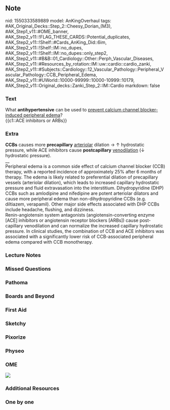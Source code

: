 ## Note
nid: 1550333589889
model: AnKingOverhaul
tags: #AK_Original_Decks::Step_2::Cheesy_Dorian_(M3), #AK_Step1_v11::#OME_banner, #AK_Step2_v11::!FLAG_THESE_CARDS::Potential_duplicates, #AK_Step2_v11::!Shelf::#Cards_AnKing_Did::6im, #AK_Step2_v11::!Shelf::IM::no_dupes, #AK_Step2_v11::!Shelf::IM::no_dupes::only_step2, #AK_Step2_v11::#B&B::01_Cardiology::Other::Perph_Vascular_Diseases, #AK_Step2_v11::#Resources_by_rotation::IM::uw::cardio::cardio_zanki, #AK_Step2_v11::#Subjects::Cardiology::12_Vascular_Pathology::Peripheral_Vascular_Pathology::CCB_Peripheral_Edema, #AK_Step2_v11::#UWorld::10000-99999::10000-10999::10179, #AK_Step2_v11::Original_decks::Zanki_Step_2::IM::Cardio
markdown: false

### Text
<div>
  What <b>antihypertensive</b> can be used to <u>prevent calcium
  channel blocker-induced peripheral edema</u>?
</div>
<div>
  {{c1::ACE inhibitors or ARBs}}
</div>

### Extra
<div>
  <b>CCBs</b> causes more <b>precapillary</b> <u>arteriolar</u>
  dilation → ↑ hydrostatic pressure, while ACE inhibitors cause
  <b>postcapillary</b> <u>venodilation</u> (↓ hydrostatic
  pressure).
</div>
<div>
  __
</div>
<div>
  Peripheral edema is a common side effect of calcium channel
  blocker (CCB) therapy, with a reported incidence of approximately
  25% after 6 months of therapy. The edema is likely related to
  preferential dilation of precapillary vessels (arteriolar
  dilation), which leads to increased capillary hydrostatic
  pressure and fluid extravasation into the interstitium.
  Dihydropyridine (DHP) CCBs such as amlodipine and nifedipine are
  potent arteriolar dilators and cause more peripheral edema than
  non-dihydropyridine CCBs (e.g. diltiazem, verapamil). Other major
  side effects associated with DHP CCBs include headache, flushing,
  and dizziness.
</div>
<div>
  Renin-angiotensin system antagonists (angiotensin-converting
  enzyme [ACE] inhibitors or angiotensin receptor blockers [ARBs])
  cause post-capillary venodilation and can normalize the increased
  capillary hydrostatic pressure. In clinical studies, the
  combination of CCB and ACE inhibitors was associated with a
  significantly lower risk of CCB-associated peripheral edema
  compared with CCB monotherapy.
</div>

### Lecture Notes


### Missed Questions


### Pathoma


### Boards and Beyond


### First Aid


### Sketchy


### Pixorize


### Physeo


### OME
<div class="ome-widget">
  <a href="https://onlinemeded.org?ref=anki"><img src=
  "_OME_AnkiFlashcards_General_4.png"></a>
</div>

### Additional Resources


### One by one


